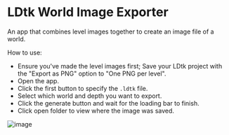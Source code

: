 # LDtk World Image Exporter
An app that combines level images together to create an image file of a world.

How to use:
- Ensure you've made the level images first; Save your LDtk project with the "Export as PNG" option to "One PNG per level".
- Open the app.
- Click the first button to specify the `.ldtk` file.
- Select which world and depth you want to export.
- Click the generate button and wait for the loading bar to finish.
- Click open folder to view where the image was saved.

![image](https://github.com/Cammin/LDtkWorldImageExporter/assets/55564581/2d5d1e4b-fbbf-4316-a9f6-cc0729922692)
